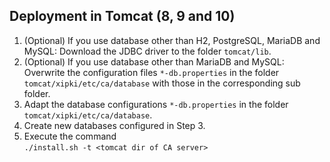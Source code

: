 Deployment in Tomcat (8, 9 and 10)
----
1. (Optional) If you use database other than H2, PostgreSQL, MariaDB and MySQL:
   Download the JDBC driver to the folder `tomcat/lib`.
2. (Optional) If you use database other than MariaDB and MySQL:  
   Overwrite the configuration files `*-db.properties` in the folder `tomcat/xipki/etc/ca/database`
   with those in the corresponding sub folder.
3. Adapt the database configurations `*-db.properties` in the folder `tomcat/xipki/etc/ca/database`.
4. Create new databases configured in Step 3.
5. Execute the command  
   `./install.sh -t <tomcat dir of CA server>`